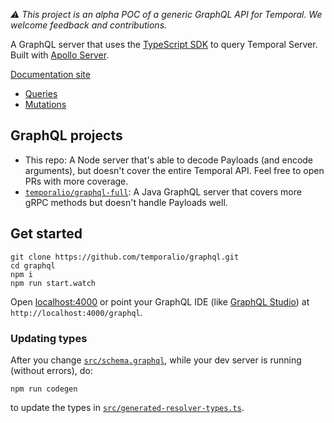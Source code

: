 *⚠️ This project is an alpha POC of a generic GraphQL API for Temporal. We welcome feedback and contributions.*

A GraphQL server that uses the [TypeScript SDK](https://docs.temporal.io/docs/typescript/introduction) to query Temporal Server. Built with [Apollo Server](https://www.apollographql.com/docs/apollo-server).

[Documentation site](https://temporal-graphql.netlify.app/)
- [Queries](https://temporal-graphql.netlify.app/#group-Operations-Queries)
- [Mutations](https://temporal-graphql.netlify.app/#group-Operations-Mutations)

## GraphQL projects

- This repo: A Node server that's able to decode Payloads (and encode arguments), but doesn't cover the entire Temporal API. Feel free to open PRs with more coverage. 
- [`temporalio/graphql-full`](https://github.com/temporalio/graphql-full): A Java GraphQL server that covers more gRPC methods but doesn't handle Payloads well.

## Get started

```
git clone https://github.com/temporalio/graphql.git
cd graphql
npm i
npm run start.watch
```

Open [localhost:4000](http://localhost:4000/) or point your GraphQL IDE (like [GraphQL Studio](https://studio.apollographql.com/sandbox/explorer)) at `http://localhost:4000/graphql`.

### Updating types

After you change [`src/schema.graphql`](src/schema.graphql), while your dev server is running (without errors), do:

```
npm run codegen
``` 

to update the types in [`src/generated-resolver-types.ts`](src/generated-resolver-types.ts).


